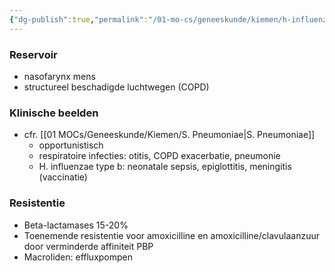 ```yaml
---
{"dg-publish":true,"permalink":"/01-mo-cs/geneeskunde/kiemen/h-influenza/","noteIcon":"","created":"2024-11-24T10:57:19.719+01:00","updated":"2024-12-29T13:58:43.353+01:00"}
---
```


  

### Reservoir

- nasofarynx mens
- structureel beschadigde luchtwegen (COPD)

  

### Klinische beelden

- cfr. [[01 MOCs/Geneeskunde/Kiemen/S. Pneumoniae\|S. Pneumoniae]]
    - opportunistisch
    - respiratoire infecties: otitis, COPD exacerbatie, pneumonie
    - H. influenzae type b: neonatale sepsis, epiglottitis, meningitis (vaccinatie)

  

### Resistentie

- Beta-lactamases 15-20%
- Toenemende resistentie voor amoxicilline en amoxicilline/clavulaanzuur door verminderde affiniteit PBP
- Macroliden: effluxpompen